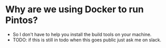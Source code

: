# Why are we using Docker to run Pintos?

- So I don't have to help you install the build tools on your machine.
- TODO: if this is still in todo when this goes public just ask me on slack.